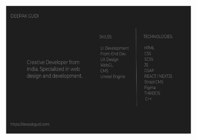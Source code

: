 <img src="https://github.com/deepakgudi-pixel/deepakgudi-pixel/blob/main/image.jpg" style="width: 850px; height:350px;">
